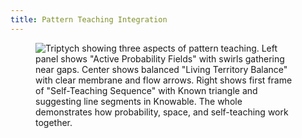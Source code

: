 ```yaml
---
title: Pattern Teaching Integration
---
```


<figure><img src="../assets/Screenshot 2024-11-25 at 8.30.32 PM.png" alt="Triptych showing three aspects of pattern teaching. Left panel shows &#x22;Active Probability Fields&#x22; with swirls gathering near gaps. Center shows balanced &#x22;Living Territory Balance&#x22; with clear membrane and flow arrows. Right shows first frame of &#x22;Self-Teaching Sequence&#x22; with Known triangle and suggesting line segments in Knowable. The whole demonstrates how probability, space, and self-teaching work together."><figcaption></figcaption></figure>
